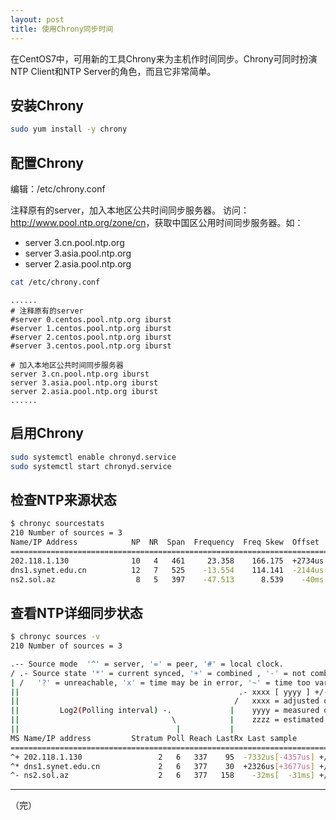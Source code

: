 ```yaml
---
layout: post
title: 使用Chrony同步时间
---
```

在CentOS7中，可用新的工具Chrony来为主机作时间同步。Chrony可同时扮演NTP Client和NTP Server的角色，而且它非常简单。

## 安装Chrony

```sh
sudo yum install -y chrony
```

## 配置Chrony

编辑：/etc/chrony.conf

注释原有的server，加入本地区公共时间同步服务器。
访问：<http://www.pool.ntp.org/zone/cn>，获取中国区公用时间同步服务器。如：

- server 3.cn.pool.ntp.org
- server 3.asia.pool.ntp.org
- server 2.asia.pool.ntp.org

```sh
cat /etc/chrony.conf
```
    ......
    # 注释原有的server
    #server 0.centos.pool.ntp.org iburst
    #server 1.centos.pool.ntp.org iburst
    #server 2.centos.pool.ntp.org iburst
    #server 3.centos.pool.ntp.org iburst

    # 加入本地区公共时间同步服务器
    server 3.cn.pool.ntp.org iburst
    server 3.asia.pool.ntp.org iburst
    server 2.asia.pool.ntp.org iburst
    ......

## 启用Chrony

```sh
sudo systemctl enable chronyd.service
sudo systemctl start chronyd.service
```

## 检查NTP来源状态

```sh
$ chronyc sourcestats
210 Number of sources = 3
Name/IP Address            NP  NR  Span  Frequency  Freq Skew  Offset  Std Dev
==============================================================================
202.118.1.130              10   4   461     23.358    166.175  +2734us    16ms
dns1.synet.edu.cn          12   7   525    -13.554    114.141  -2144us    15ms
ns2.sol.az                  8   5   397    -47.513      8.539    -40ms   629us
```

## 查看NTP详细同步状态

```sh
$ chronyc sources -v
210 Number of sources = 3

.-- Source mode  '^' = server, '=' = peer, '#' = local clock.
/ .- Source state '*' = current synced, '+' = combined , '-' = not combined,
| /   '?' = unreachable, 'x' = time may be in error, '~' = time too variable.
||                                                 .- xxxx [ yyyy ] +/- zzzz
||                                                /   xxxx = adjusted offset,
||         Log2(Polling interval) -.             |    yyyy = measured offset,
||                                  \            |    zzzz = estimated error.
||                                   |           |                         
MS Name/IP address         Stratum Poll Reach LastRx Last sample
===============================================================================
^+ 202.118.1.130                 2   6   337    95  -7332us[-4357us] +/-   75ms
^* dns1.synet.edu.cn             2   6   377    30  +2326us[+3677us] +/-   81ms
^- ns2.sol.az                    2   6   377   158    -32ms[  -31ms] +/-  224ms
```
---
（完）
